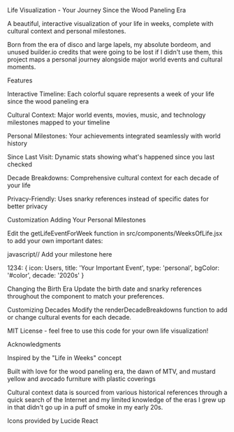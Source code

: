 
Life Visualization - Your Journey Since the Wood Paneling Era

A beautiful, interactive visualization of your life in weeks, complete with cultural context and personal milestones. 

Born from the era of disco and large lapels, my absolute bordeom, and unused builder.io credits that were going to be lost if I didn't use them, this project maps a personal journey alongside major world events and cultural moments.


Features

Interactive Timeline: Each colorful square represents a week of your life since the wood paneling era

Cultural Context: Major world events, movies, music, and technology milestones mapped to your timeline

Personal Milestones: Your achievements integrated seamlessly with world history

Since Last Visit: Dynamic stats showing what's happened since you last checked

Decade Breakdowns: Comprehensive cultural context for each decade of your life

Privacy-Friendly: Uses snarky references instead of specific dates for better privacy

Customization
Adding Your Personal Milestones

Edit the getLifeEventForWeek function in src/components/WeeksOfLife.jsx to add your own important dates:

javascript// Add your milestone here

1234: { 
  icon: Users, 
  title: 'Your Important Event', 
  type: 'personal', 
  bgColor: '#color', 
  decade: '2020s' 
}

Changing the Birth Era
Update the birth date and snarky references throughout the component to match your preferences.

Customizing Decades
Modify the renderDecadeBreakdowns function to add or change cultural events for each decade.



MIT License - feel free to use this code for your own life visualization!

Acknowledgments

Inspired by the "Life in Weeks" concept

Built with love for the wood paneling era, the dawn of MTV, and mustard yellow and avocado furniture with plastic coverings

Cultural context data is sourced from various historical references through a quick search of the Internet and my limited knowledge of the eras I grew up in that didn't go up in a puff of smoke in my early 20s.

Icons provided by Lucide React
